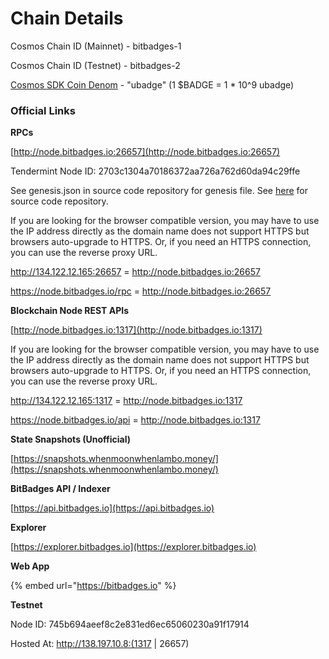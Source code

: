 # Chain Details

Cosmos Chain ID (Mainnet) - bitbadges-1

Cosmos Chain ID (Testnet) - bitbadges-2

[Cosmos SDK Coin Denom](https://docs.cosmos.network/main/modules/bank) - "ubadge" (1 $BADGE = 1 \* 10^9 ubadge)

### Official Links

**RPCs**

[http://node.bitbadges.io:26657](http://node.bitbadges.io:26657)

Tendermint Node ID: 2703c1304a70186372aa726a762d60da94c29ffe

See genesis.json in source code repository for genesis file. See [here](htttps://github.com/bitbadges/bitbadgeschain) for source code repository.

If you are looking for the browser compatible version, you may have to use the IP address directly as the domain name does not support HTTPS but browsers auto-upgrade to HTTPS. Or, if you need an HTTPS connection, you can use the reverse proxy URL.

http://134.122.12.165:26657 = http://node.bitbadges.io:26657

https://node.bitbadges.io/rpc = http://node.bitbadges.io:26657

**Blockchain Node REST APIs**

[http://node.bitbadges.io:1317](http://node.bitbadges.io:1317)

If you are looking for the browser compatible version, you may have to use the IP address directly as the domain name does not support HTTPS but browsers auto-upgrade to HTTPS. Or, if you need an HTTPS connection, you can use the reverse proxy URL.

http://134.122.12.165:1317 = http://node.bitbadges.io:1317

https://node.bitbadges.io/api = http://node.bitbadges.io:1317

**State Snapshots (Unofficial)**

[https://snapshots.whenmoonwhenlambo.money/](https://snapshots.whenmoonwhenlambo.money/)

**BitBadges API / Indexer**

[https://api.bitbadges.io](https://api.bitbadges.io)

**Explorer**

[https://explorer.bitbadges.io](https://explorer.bitbadges.io)

**Web App**

{% embed url="https://bitbadges.io" %}

**Testnet**

Node ID: 745b694aeef8c2e831ed6ec65060230a91f17914

Hosted At: http://138.197.10.8:(1317 | 26657)
